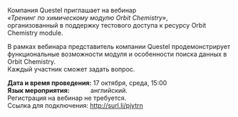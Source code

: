 <p>
Компания Questel приглашает на вебинар
<br>
<i> «Тренинг по химическому модулю Orbit Chemistry»</i>,
<br>
организованный в поддержку тестового доступа к ресурсу Orbit Chemistry module.
</p>

<p>
В рамках вебинара представитель компании Questel продемонстрирует функциональные возможности модуля и особенности поиска данных в Orbit Chemistry.
<br>
Каждый участник сможет задать вопрос.
</p>

<p>
<b> Дата  и время проведения:</b> 17 октября, среда, 15:00
<br>
<b> Язык мероприятия:</b> &nbsp;&nbsp;&nbsp;&nbsp;&nbsp;&nbsp;&nbsp;&nbsp;&nbsp;&nbsp; английский.
<br>
Регистрация на вебинар не требуется.
<br>
Ссылка для подключения: <a href="http://surl.li/pjytrn"> http://surl.li/pjytrn </a>
</p>
